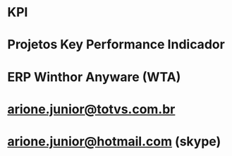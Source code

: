 # KPI
# Projetos Key Performance Indicador
# ERP Winthor Anyware (WTA)
# arione.junior@totvs.com.br
# arione.junior@hotmail.com (skype)
